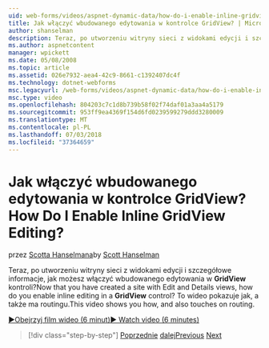```yaml
---
uid: web-forms/videos/aspnet-dynamic-data/how-do-i-enable-inline-gridview-editing
title: Jak włączyć wbudowanego edytowania w kontrolce GridView? | Microsoft Docs
author: shanselman
description: Teraz, po utworzeniu witryny sieci z widokami edycji i szczegółowe informacje, jak możesz włączyć wbudowanego edytowania w kontrolce GridView? To wideo pokazuje jak, a także touc...
ms.author: aspnetcontent
manager: wpickett
ms.date: 05/08/2008
ms.topic: article
ms.assetid: 026e7932-aea4-42c9-8661-c1392407dc4f
ms.technology: dotnet-webforms
msc.legacyurl: /web-forms/videos/aspnet-dynamic-data/how-do-i-enable-inline-gridview-editing
msc.type: video
ms.openlocfilehash: 804203c7c1d8b739b58f02f74daf01a3aa4a5179
ms.sourcegitcommit: 953ff9ea4369f154d6fd0239599279ddd3280009
ms.translationtype: MT
ms.contentlocale: pl-PL
ms.lasthandoff: 07/03/2018
ms.locfileid: "37364659"
---
```

<a name="how-do-i-enable-inline-gridview-editing"></a><span data-ttu-id="4a8c1-105">Jak włączyć wbudowanego edytowania w kontrolce GridView?</span><span class="sxs-lookup"><span data-stu-id="4a8c1-105">How Do I Enable Inline GridView Editing?</span></span>
====================
<span data-ttu-id="4a8c1-106">przez [Scotta Hanselmana](https://github.com/shanselman)</span><span class="sxs-lookup"><span data-stu-id="4a8c1-106">by [Scott Hanselman](https://github.com/shanselman)</span></span>

<span data-ttu-id="4a8c1-107">Teraz, po utworzeniu witryny sieci z widokami edycji i szczegółowe informacje, jak możesz włączyć wbudowanego edytowania w **GridView** kontroli?</span><span class="sxs-lookup"><span data-stu-id="4a8c1-107">Now that you have created a site with Edit and Details views, how do you enable inline editing in a **GridView** control?</span></span> <span data-ttu-id="4a8c1-108">To wideo pokazuje jak, a także ma routingu.</span><span class="sxs-lookup"><span data-stu-id="4a8c1-108">This video shows you how, and also touches on routing.</span></span>

[<span data-ttu-id="4a8c1-109">&#9654;Obejrzyj film wideo (6 minut)</span><span class="sxs-lookup"><span data-stu-id="4a8c1-109">&#9654; Watch video (6 minutes)</span></span>](https://channel9.msdn.com/Blogs/ASP-NET-Site-Videos/how-do-i-enable-inline-gridview-editing)

> [!div class="step-by-step"]
> <span data-ttu-id="4a8c1-110">[Poprzednie](your-first-scaffold-and-what-is-dynamic-data.md)
> [dalej](how-do-i-change-how-my-fields-render.md)</span><span class="sxs-lookup"><span data-stu-id="4a8c1-110">[Previous](your-first-scaffold-and-what-is-dynamic-data.md)
[Next](how-do-i-change-how-my-fields-render.md)</span></span>
